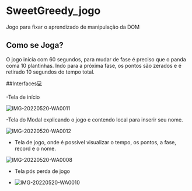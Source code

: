# SweetGreedy_jogo
Jogo para fixar o aprendizado de manipulação da DOM

## Como se Joga?

O jogo inicia com 60 segundos, para mudar de fase é preciso que o panda coma 10 plantinhas. Indo para a próxima fase, os pontos são zerados e é retirado 10 segundos do tempo total.

##Interfaces💻

-Tela de início

![IMG-20220520-WA0011](https://user-images.githubusercontent.com/101207167/172226017-ae1c5e24-52ef-4a3f-8668-8e73388e4745.jpg)

-Tela do Modal explicando o jogo e contendo local para inserir seu nome.

![IMG-20220520-WA0012](https://user-images.githubusercontent.com/101207167/172226353-5fbaf26c-0ae1-4e12-9bb8-50bc5c1f07e3.jpg)

- Tela de jogo, onde é possível visualizar o tempo, os pontos, a fase, record e o nome.

![IMG-20220520-WA0008](https://user-images.githubusercontent.com/101207167/172226197-87f353ec-e6ad-4a21-ab09-b93a9bb128d0.jpg)

- Tela pós perda de jogo

- ![IMG-20220520-WA0010](https://user-images.githubusercontent.com/101207167/172226419-a71b0dab-5cbb-4acf-a28d-039655bbe7e2.jpg)
